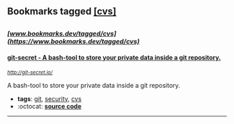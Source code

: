 ## Bookmarks tagged [[cvs]](https://www.bookmarks.dev/search?q=[cvs])

_<sup><sup>[www.bookmarks.dev/tagged/cvs](https://www.bookmarks.dev/tagged/cvs)</sup></sup>_
---
#### [git-secret - A bash-tool to store your private data inside a git repository.](http://git-secret.io/)
_<sup>http://git-secret.io/</sup>_

A bash-tool to store your private data inside a git repository.

* **tags**: [git](../tagged/git.md), [security](../tagged/security.md), [cvs](../tagged/cvs.md)
* :octocat: **[source code](https://github.com/sobolevn/git-secret)**
---
